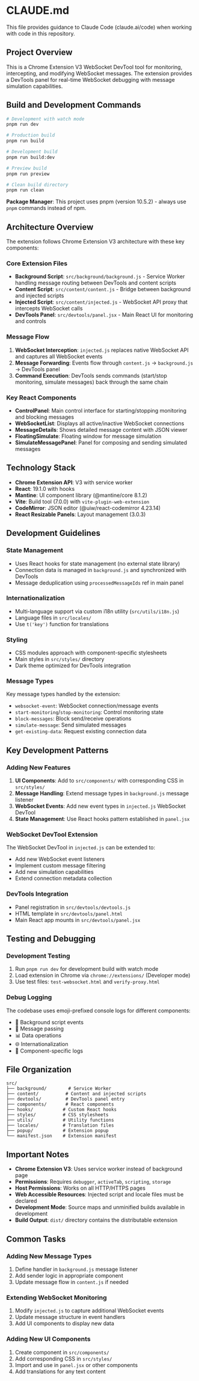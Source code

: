 # CLAUDE.md

This file provides guidance to Claude Code (claude.ai/code) when working with code in this repository.

## Project Overview

This is a Chrome Extension V3 WebSocket DevTool tool for monitoring, intercepting, and modifying WebSocket messages. The extension provides a DevTools panel for real-time WebSocket debugging with message simulation capabilities.

## Build and Development Commands

```bash
# Development with watch mode
pnpm run dev

# Production build
pnpm run build

# Development build
pnpm run build:dev

# Preview build
pnpm run preview

# Clean build directory
pnpm run clean
```

**Package Manager**: This project uses pnpm (version 10.5.2) - always use `pnpm` commands instead of npm.

## Architecture Overview

The extension follows Chrome Extension V3 architecture with these key components:

### Core Extension Files
- **Background Script**: `src/background/background.js` - Service Worker handling message routing between DevTools and content scripts
- **Content Script**: `src/content/content.js` - Bridge between background and injected scripts
- **Injected Script**: `src/content/injected.js` - WebSocket API proxy that intercepts WebSocket calls
- **DevTools Panel**: `src/devtools/panel.jsx` - Main React UI for monitoring and controls

### Message Flow
1. **WebSocket Interception**: `injected.js` replaces native WebSocket API and captures all WebSocket events
2. **Message Forwarding**: Events flow through `content.js` → `background.js` → DevTools panel
3. **Command Execution**: DevTools sends commands (start/stop monitoring, simulate messages) back through the same chain

### Key React Components
- **ControlPanel**: Main control interface for starting/stopping monitoring and blocking messages
- **WebSocketList**: Displays all active/inactive WebSocket connections
- **MessageDetails**: Shows detailed message content with JSON viewer
- **FloatingSimulate**: Floating window for message simulation
- **SimulateMessagePanel**: Panel for composing and sending simulated messages

## Technology Stack

- **Chrome Extension API**: V3 with service worker
- **React**: 19.1.0 with hooks
- **Mantine**: UI component library (@mantine/core 8.1.2)
- **Vite**: Build tool (7.0.0) with `vite-plugin-web-extension`
- **CodeMirror**: JSON editor (@uiw/react-codemirror 4.23.14)
- **React Resizable Panels**: Layout management (3.0.3)

## Development Guidelines

### State Management
- Uses React hooks for state management (no external state library)
- Connection data is managed in `background.js` and synchronized with DevTools
- Message deduplication using `processedMessageIds` ref in main panel

### Internationalization
- Multi-language support via custom i18n utility (`src/utils/i18n.js`)
- Language files in `src/locales/`
- Use `t('key')` function for translations

### Styling
- CSS modules approach with component-specific stylesheets
- Main styles in `src/styles/` directory
- Dark theme optimized for DevTools integration

### Message Types
Key message types handled by the extension:
- `websocket-event`: WebSocket connection/message events
- `start-monitoring`/`stop-monitoring`: Control monitoring state
- `block-messages`: Block send/receive operations
- `simulate-message`: Send simulated messages
- `get-existing-data`: Request existing connection data

## Key Development Patterns

### Adding New Features
1. **UI Components**: Add to `src/components/` with corresponding CSS in `src/styles/`
2. **Message Handling**: Extend message types in `background.js` message listener
3. **WebSocket Events**: Add new event types in `injected.js` WebSocket DevTool
4. **State Management**: Use React hooks pattern established in `panel.jsx`

### WebSocket DevTool Extension
The WebSocket DevTool in `injected.js` can be extended to:
- Add new WebSocket event listeners
- Implement custom message filtering
- Add new simulation capabilities
- Extend connection metadata collection

### DevTools Integration
- Panel registration in `src/devtools/devtools.js`
- HTML template in `src/devtools/panel.html`
- Main React app mounts in `src/devtools/panel.jsx`

## Testing and Debugging

### Development Testing
1. Run `pnpm run dev` for development build with watch mode
2. Load extension in Chrome via `chrome://extensions/` (Developer mode)
3. Use test files: `test-websocket.html` and `verify-proxy.html`

### Debug Logging
The codebase uses emoji-prefixed console logs for different components:
- 🚀 Background script events
- 📨 Message passing
- 📊 Data operations
- 🌐 Internationalization
- 🎯 Component-specific logs

## File Organization

```
src/
├── background/        # Service Worker
├── content/          # Content and injected scripts
├── devtools/         # DevTools panel entry
├── components/       # React components
├── hooks/           # Custom React hooks
├── styles/          # CSS stylesheets
├── utils/           # Utility functions
├── locales/         # Translation files
├── popup/           # Extension popup
└── manifest.json    # Extension manifest
```

## Important Notes

- **Chrome Extension V3**: Uses service worker instead of background page
- **Permissions**: Requires `debugger`, `activeTab`, `scripting`, `storage`
- **Host Permissions**: Works on all HTTP/HTTPS pages
- **Web Accessible Resources**: Injected script and locale files must be declared
- **Development Mode**: Source maps and unminified builds available in development
- **Build Output**: `dist/` directory contains the distributable extension

## Common Tasks

### Adding New Message Types
1. Define handler in `background.js` message listener
2. Add sender logic in appropriate component
3. Update message flow in `content.js` if needed

### Extending WebSocket Monitoring
1. Modify `injected.js` to capture additional WebSocket events
2. Update message structure in event handlers
3. Add UI components to display new data

### Adding New UI Components
1. Create component in `src/components/`
2. Add corresponding CSS in `src/styles/`
3. Import and use in `panel.jsx` or other components
4. Add translations for any text content